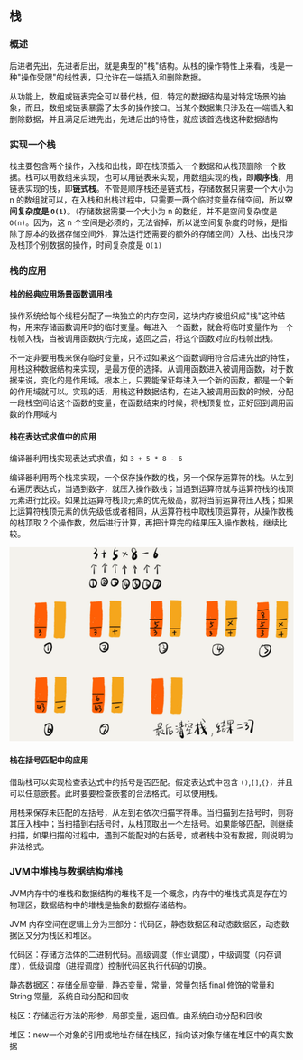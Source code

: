 ## 栈

### 概述

后进者先出，先进者后出，就是典型的"栈"结构。从栈的操作特性上来看，栈是一种"操作受限"的线性表，只允许在一端插入和删除数据。

从功能上，数组或链表完全可以替代栈，但，特定的数据结构是对特定场景的抽象，而且，数组或链表暴露了太多的操作接口。当某个数据集只涉及在一端插入和删除数据，并且满足后进先出，先进后出的特性，就应该首选栈这种数据结构

### 实现一个栈

栈主要包含两个操作，入栈和出栈，即在栈顶插入一个数据和从栈顶删除一个数据。栈可以用数组来实现，也可以用链表来实现，用数组实现的栈，即**顺序栈**，用链表实现的栈，即**链式栈**。不管是顺序栈还是链式栈，存储数据只需要一个大小为 n 的数组就可以，在入栈和出栈过程中，只需要一两个临时变量存储空间，所以**空间复杂度是 `O(1)`**。（存储数据需要一个大小为 n 的数组，并不是空间复杂度是 `O(n)`。因为，这 n 个空间是必须的，无法省掉，所以说空间复杂度的时候，是指除了原本的数据存储空间外，算法运行还需要的额外的存储空间）入栈、出栈只涉及栈顶个别数据的操作，时间复杂度是 `O(1)`

### 栈的应用

#### 栈的经典应用场景函数调用栈

操作系统给每个线程分配了一块独立的内存空间，这块内存被组织成"栈"这种结构，用来存储函数调用时的临时变量。每进入一个函数，就会将临时变量作为一个栈帧入栈，当被调用函数执行完成，返回之后，将这个函数对应的栈帧出栈。

不一定非要用栈来保存临时变量，只不过如果这个函数调用符合后进先出的特性，用栈这种数据结构来实现，是最方便的选择。从调用函数进入被调用函数，对于数据来说，变化的是作用域。根本上，只要能保证每进入一个新的函数，都是一个新的作用域就可以。实现的话，用栈这种数据结构，在进入被调用函数的时候，分配一段栈空间给这个函数的变量，在函数结束的时候，将栈顶复位，正好回到调用函数的作用域内

#### 栈在表达式求值中的应用

编译器利用栈实现表达式求值，如 `3 + 5 * 8 - 6`

编译器利用两个栈来实现，一个保存操作数的栈，另一个保存运算符的栈。从左到右遍历表达式，当遇到数字，就压入操作数栈；当遇到运算符就与运算符栈的栈顶元素进行比较。如果比运算符栈顶元素的优先级高，就将当前运算符压入栈；如果比运算符栈顶元素的优先级低或者相同，从运算符栈中取栈顶运算符，从操作数栈的栈顶取 2 个操作数，然后进行计算，再把计算完的结果压入操作数栈，继续比较。

![](./Images/栈在表达式求值中的应用.png)

#### 栈在括号匹配中的应用

借助栈可以实现检查表达式中的括号是否匹配。假定表达式中包含 `()`,`[]`,`{}`，并且可以任意嵌套。此时要要检查嵌套的合法格式。可以使用栈。

用栈来保存未匹配的左括号，从左到右依次扫描字符串。当扫描到左括号时，则将其压入栈中；当扫描到右括号时，从栈顶取出一个左括号。如果能够匹配，则继续扫描，如果扫描的过程中，遇到不能配对的右括号，或者栈中没有数据，则说明为非法格式。

### JVM中堆栈与数据结构堆栈

JVM内存中的堆栈和数据结构的堆栈不是一个概念，内存中的堆栈式真是存在的物理区，数据结构中的堆栈是抽象的数据存储结构。

JVM 内存空间在逻辑上分为三部分：代码区，静态数据区和动态数据区，动态数据区又分为栈区和堆区。

代码区：存储方法体的二进制代码。高级调度（作业调度），中级调度（内存调度），低级调度（进程调度）控制代码区执行代码的切换。

静态数据区：存储全局变量，静态变量，常量，常量包括 final 修饰的常量和 String 常量，系统自动分配和回收

栈区：存储运行方法的形参，局部变量，返回值。由系统自动分配和回收

堆区：new一个对象的引用或地址存储在栈区，指向该对象存储在堆区中的真实数据


